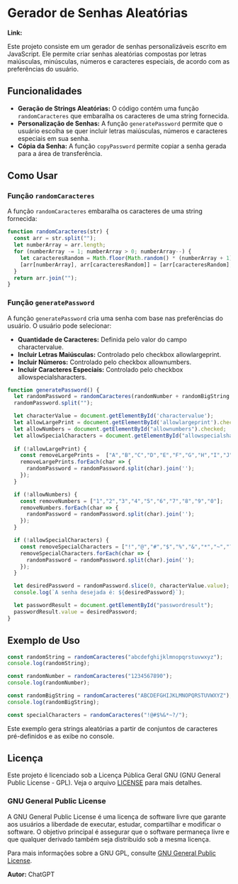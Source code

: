 # Gerador de Senhas Aleatórias

**Link:** 

Este projeto consiste em um gerador de senhas personalizáveis escrito em JavaScript. Ele permite criar senhas aleatórias compostas por letras maiúsculas, minúsculas, números e caracteres especiais, de acordo com as preferências do usuário.

## Funcionalidades

- **Geração de Strings Aleatórias:** O código contém uma função `randomCaracteres` que embaralha os caracteres de uma string fornecida.
- **Personalização de Senhas:** A função `generatePassword` permite que o usuário escolha se quer incluir letras maiúsculas, números e caracteres especiais em sua senha.
- **Cópia da Senha:** A função `copyPassword` permite copiar a senha gerada para a área de transferência.

## Como Usar

### Função `randomCaracteres`

A função `randomCaracteres` embaralha os caracteres de uma string fornecida:

```javascript
function randomCaracteres(str) {
  const arr = str.split("");
  let numberArray = arr.length;
  for (numberArray -= 1; numberArray > 0; numberArray--) { 
    let caracteresRandom = Math.floor(Math.random() * (numberArray + 1));
    [arr[numberArray], arr[caracteresRandom]] = [arr[caracteresRandom], arr[numberArray]];
  }
  return arr.join("");
} 
```
### Função `generatePassword`

A função `generatePassword` cria uma senha com base nas preferências do usuário. O usuário pode selecionar:

- **Quantidade de Caracteres:** Definida pelo valor do campo charactervalue.
- **Incluir Letras Maiúsculas:** Controlado pelo checkbox allowlargeprint.
- **Incluir Números:** Controlado pelo checkbox allownumbers.
- **Incluir Caracteres Especiais:** Controlado pelo checkbox allowspecialsharacters.

```javascript
function generatePassword() {
  let randomPassword = randomCaracteres(randomNumber + randomBigString + randomString + specialCharacters);
  randomPassword.split("");

  let characterValue = document.getElementById('charactervalue');
  let allowLargePrint = document.getElementById('allowlargeprint').checked;
  let allowNumbers = document.getElementById("allownumbers").checked;
  let allowSpecialCharacters = document.getElementById("allowspecialsharacters").checked;
  
  if (!allowLargePrint) {
    const removeLargePrints =  ["A","B","C","D","E","F","G","H","I","J","K","L","M","N","O","P","Q","R","S","T","U","V","W","X","Y","Z"];
    removeLargePrints.forEach(char => {
      randomPassword = randomPassword.split(char).join('');
    });
  }

  if (!allowNumbers) {
    const removeNumbers = ["1","2","3","4","5","6","7","8","9","0"];
    removeNumbers.forEach(char => {
      randomPassword = randomPassword.split(char).join('');
    });
  }

  if (!allowSpecialCharacters) {
    const removeSpecialCharacters = ["!","@","#","$","%","&","*","~","?","/"];
    removeSpecialCharacters.forEach(char => {
      randomPassword = randomPassword.split(char).join('');
    });
  }

  let desiredPassword = randomPassword.slice(0, characterValue.value);
  console.log(`A senha desejada é: ${desiredPassword}`);

  let passwordResult = document.getElementById("passwordresult");
  passwordResult.value = desiredPassword;
}
```

## Exemplo de Uso

```javascript
const randomString = randomCaracteres("abcdefghijklmnopqrstuvwxyz");
console.log(randomString);

const randomNumber = randomCaracteres("1234567890");
console.log(randomNumber);

const randomBigString = randomCaracteres("ABCDEFGHIJKLMNOPQRSTUVWXYZ");
console.log(randomBigString);

const specialCharacters = randomCaracteres("!@#$%&*~?/");
```

Este exemplo gera strings aleatórias a partir de conjuntos de caracteres pré-definidos e as exibe no console.

## Licença

Este projeto é licenciado sob a Licença Pública Geral GNU (GNU General Public License - GPL). Veja o arquivo [LICENSE](LICENSE) para mais detalhes.

### GNU General Public License

A GNU General Public License é uma licença de software livre que garante aos usuários a liberdade de executar, estudar, compartilhar e modificar o software. O objetivo principal é assegurar que o software permaneça livre e que qualquer derivado também seja distribuído sob a mesma licença.

Para mais informações sobre a GNU GPL, consulte [GNU General Public License](https://www.gnu.org/licenses/gpl-3.0.html).


**Autor:** ChatGPT
 